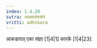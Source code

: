 ```yaml
---
index: 1.4.29
sutra: आख्यातोपयोगे
vritti: adhikara
---
```


 आकडारात् एका संज्ञा [1|4|1]  कारके [1|4|23] 